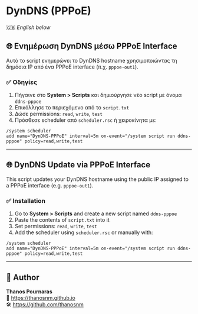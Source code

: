 # DynDNS (PPPoE)

🇬🇧 *English below*

## 🌐 Ενημέρωση DynDNS μέσω PPPoE Interface

Αυτό το script ενημερώνει το DynDNS hostname χρησιμοποιώντας τη δημόσια IP από ένα PPPoE interface (π.χ. `pppoe-out1`).

### ✅ Οδηγίες

1. Πήγαινε στο **System > Scripts** και δημιούργησε νέο script με όνομα `ddns-pppoe`
2. Επικόλλησε το περιεχόμενο από το `script.txt`
3. Δώσε permissions: `read`, `write`, `test`
4. Πρόσθεσε scheduler από `scheduler.rsc` ή χειροκίνητα με:

```shell
/system scheduler
add name="DynDNS-PPPoE" interval=5m on-event="/system script run ddns-pppoe" policy=read,write,test
```

---

## 🌐 DynDNS Update via PPPoE Interface

This script updates your DynDNS hostname using the public IP assigned to a PPPoE interface (e.g. `pppoe-out1`).

### ✅ Installation

1. Go to **System > Scripts** and create a new script named `ddns-pppoe`
2. Paste the contents of `script.txt` into it
3. Set permissions: `read`, `write`, `test`
4. Add the scheduler using `scheduler.rsc` or manually with:

```shell
/system scheduler
add name="DynDNS-PPPoE" interval=5m on-event="/system script run ddns-pppoe" policy=read,write,test
```

---

## 👤 Author

**Thanos Pournaras**  
🔗 https://thanosnm.github.io  
🛠️ https://github.com/thanosnm

